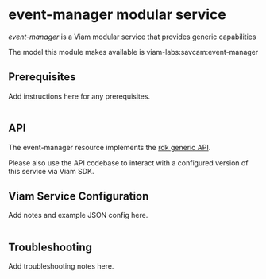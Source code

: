 # event-manager modular service

*event-manager* is a Viam modular service that provides generic capabilities

The model this module makes available is viam-labs:savcam:event-manager

## Prerequisites

Add instructions here for any prerequisites.

``` bash
```

## API

The event-manager resource implements the [rdk generic API](https://github.com/rdk/generic-api).

Please also use the API codebase to interact with a configured version of this service via Viam SDK.

## Viam Service Configuration

Add notes and example JSON config here.

```json
```

## Troubleshooting

Add troubleshooting notes here.
